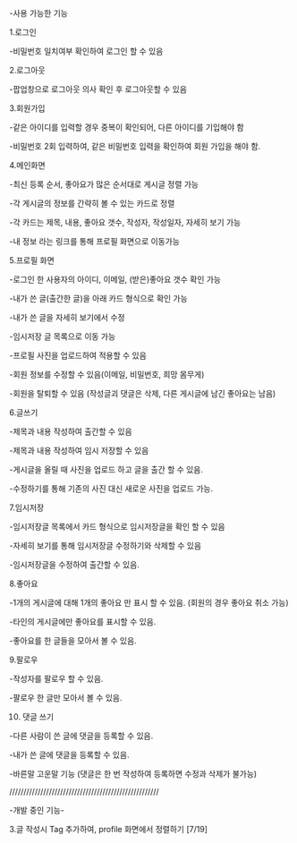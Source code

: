 -사용 가능한 기능

1.로그인

-비밀번호 일치여부 확인하여 로그인 할 수 있음


2.로그아웃

-팝업창으로 로그아웃 의사 확인 후 로그아웃할 수 있음


3.회원가입

-같은 아이디를 입력할 경우 중복이 확인되어, 다른 아이디를 기입해야 함

-비밀번호 2회 입력하여, 같은 비밀번호 입력을 확인하여 회원 가입을 해야 함.


4.메인화면

-최신 등록 순서, 좋아요가 많은 순서대로 게시글 정렬 가능

-각 게시글의 정보를 간략히 볼 수 있는 카드로 정렬

-각 카드는 제목, 내용, 좋아요 갯수, 작성자, 작성일자, 자세히 보기 가능

-내 정보 라는 링크를 통해 프로필 화면으로 이동가능


5.프로필 화면

-로그인 한 사용자의 아이디, 이메일, (받은)좋아요 갯수 확인 가능

-내가 쓴 글(출간한 글)을 아래 카드 형식으로 확인 가능

-내가 쓴 글을 자세히 보기에서 수정

-임시저장 글 목록으로 이동 가능

-프로필 사진을 업로드하여 적용할 수 있음

-회원 정보를 수정할 수 있음(이메일, 비밀번호, 희망 몸무게)

-회원을 탈퇴할 수 있음 (작성글괴 댓글은 삭제, 다른 게시글에 남긴 좋아요는 남음)


6.글쓰기

-제목과 내용 작성하여 출간할 수 있음

-제목과 내용 작성하여 임시 저장할 수 있음

-게시글을 올릴 때 사진을 업로드 하고 글을 출간 할 수 있음.

-수정하기를 통해 기존의 사진 대신 새로운 사진을 업로드 가능.


7.임시저장

-임시저장글 목록에서 카드 형식으로 임시저장글을 확인 할 수 있음

-자세히 보기를 통해 임시저장글 수정하기와 삭제할 수 있음

-임시저장글을 수정하여 출간할 수 있음.


8.좋아요

-1개의 게시글에 대해 1개의 좋아요 만 표시 할 수 있음. (회원의 경우 좋아요 취소 가능)

-타인의 게시글에만 좋아요를 표시할 수 있음.

-좋아요를 한 글들을 모아서 볼 수 있음.

9.팔로우

-작성자를 팔로우 할 수 있음.

-팔로우 한 글만 모아서 볼 수 있음.

10. 댓글 쓰기

-다른 사람이 쓴 글에 댓글을 등록할 수 있음.

-내가 쓴 글에 댓글을 등록할 수 있음.

-바른말 고운말 기능 (댓글은 한 번 작성하여 등록하면 수정과 삭제가 불가능)

/////////////////////////////////////////////////////

-개발 중인 기능-

3.글 작성시 Tag 추가하여, profile 화면에서 정렬하기  [7/19]


